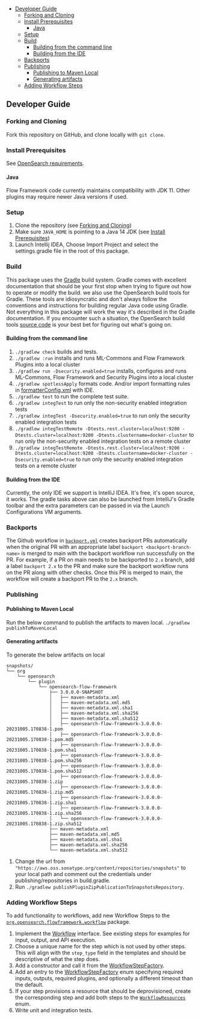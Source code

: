 - [Developer Guide](#developer-guide)
    - [Forking and Cloning](#forking-and-cloning)
    - [Install Prerequisites](#install-prerequisites)
        - [Java](#java)
    - [Setup](#setup)
    - [Build](#build)
        - [Building from the command line](#building-from-the-command-line)
        - [Building from the IDE](#building-from-the-ide)
    - [Backports](#backports)
    - [Publishing](#publishing)
        - [Publishing to Maven Local](#publishing-to-maven-local)
        - [Generating artifacts](#generating-artifacts)
    - [Adding Workflow Steps](#adding-workflow-steps)

## Developer Guide

### Forking and Cloning

Fork this repository on GitHub, and clone locally with `git clone`.

### Install Prerequisites

See [OpenSearch requirements](https://github.com/opensearch-project/OpenSearch/blob/main/DEVELOPER_GUIDE.md#install-prerequisites).

#### Java

Flow Framework code currently maintains compatibility with JDK 11. Other plugins may require newer Java versions if used.

### Setup

1. Clone the repository (see [Forking and Cloning](#forking-and-cloning))
2. Make sure `JAVA_HOME` is pointing to a Java 14 JDK (see [Install Prerequisites](#install-prerequisites))
3. Launch Intellij IDEA, Choose Import Project and select the settings.gradle file in the root of this package.

### Build

This package uses the [Gradle](https://docs.gradle.org/current/userguide/userguide.html) build system. Gradle comes with excellent documentation that should be your first stop when trying to figure out how to operate or modify the build. we also use the OpenSearch build tools for Gradle. These tools are idiosyncratic and don't always follow the conventions and instructions for building regular Java code using Gradle. Not everything in this package will work the way it's described in the Gradle documentation. If you encounter such a situation, the OpenSearch build tools [source code](https://github.com/opensearch-project/OpenSearch/tree/main/buildSrc/src/main/groovy/org/opensearch/gradle) is your best bet for figuring out what's going on.

#### Building from the command line

1. `./gradlew check` builds and tests.
2. `./gradlew :run` installs and runs ML-Commons and Flow Framework Plugins into a local cluster
3. `./gradlew run -Dsecurity.enabled=true` installs, configures and runs ML-Commons, Flow Framework and Security Plugins into a local cluster
4. `./gradlew spotlessApply` formats code. And/or import formatting rules in [formatterConfig.xml](formatter/formatterConfig.xml) with IDE.
5. `./gradlew test` to run the complete test suite.
6. `./gradlew integTest` to run only the non-security enabled integration tests
7. `./gradlew integTest -Dsecurity.enabled=true` to run only the security enabled integration tests
6. `./gradlew integTestRemote -Dtests.rest.cluster=localhost:9200 -Dtests.cluster=localhost:9200 -Dtests.clustername=docker-cluster` to run only the non-security enabled integration tests on a remote cluster
7. `./gradlew integTestRemote -Dtests.rest.cluster=localhost:9200 -Dtests.cluster=localhost:9200 -Dtests.clustername=docker-cluster -Dsecurity.enabled=true` to run only the security enabled integration tests on a remote cluster

#### Building from the IDE

Currently, the only IDE we support is IntelliJ IDEA.  It's free, it's open source, it works. The gradle tasks above can also be launched from IntelliJ's Gradle toolbar and the extra parameters can be passed in via the Launch Configurations VM arguments.

### Backports

The Github workflow in [`backport.yml`](.github/workflows/backport.yml) creates backport PRs automatically when the
original PR with an appropriate label `backport <backport-branch-name>` is merged to main with the backport workflow
run successfully on the PR. For example, if a PR on main needs to be backported to `2.x` branch, add a label
`backport 2.x` to the PR and make sure the backport workflow runs on the PR along with other checks. Once this PR is
merged to main, the workflow will create a backport PR to the `2.x` branch.

### Publishing

#### Publishing to Maven Local

Run the below command to publish the artifacts to maven local.
```./gradlew publishToMavenLocal```

#### Generating artifacts

To generate the below artifacts on local
```
snapshots/
└── org
    └── opensearch
        └── plugin
            └── opensearch-flow-framework
                ├── 3.0.0.0-SNAPSHOT
                │   ├── maven-metadata.xml
                │   ├── maven-metadata.xml.md5
                │   ├── maven-metadata.xml.sha1
                │   ├── maven-metadata.xml.sha256
                │   ├── maven-metadata.xml.sha512
                │   ├── opensearch-flow-framework-3.0.0.0-20231005.170838-1.pom
                │   ├── opensearch-flow-framework-3.0.0.0-20231005.170838-1.pom.md5
                │   ├── opensearch-flow-framework-3.0.0.0-20231005.170838-1.pom.sha1
                │   ├── opensearch-flow-framework-3.0.0.0-20231005.170838-1.pom.sha256
                │   ├── opensearch-flow-framework-3.0.0.0-20231005.170838-1.pom.sha512
                │   ├── opensearch-flow-framework-3.0.0.0-20231005.170838-1.zip
                │   ├── opensearch-flow-framework-3.0.0.0-20231005.170838-1.zip.md5
                │   ├── opensearch-flow-framework-3.0.0.0-20231005.170838-1.zip.sha1
                │   ├── opensearch-flow-framework-3.0.0.0-20231005.170838-1.zip.sha256
                │   └── opensearch-flow-framework-3.0.0.0-20231005.170838-1.zip.sha512
                ├── maven-metadata.xml
                ├── maven-metadata.xml.md5
                ├── maven-metadata.xml.sha1
                ├── maven-metadata.xml.sha256
                └── maven-metadata.xml.sha512
```

1. Change the url from ``"https://aws.oss.sonatype.org/content/repositories/snapshots"`` to your local path and comment out the credentials under publishing/repositories in build.gradle.
2. Run ```./gradlew publishPluginZipPublicationToSnapshotsRepository```.

### Adding Workflow Steps

To add functionality to workflows, add new Workflow Steps to the [`org.opensearch.flowframework.workflow`](https://github.com/opensearch-project/flow-framework/tree/main/src/main/java/org/opensearch/flowframework/workflow) package.
1. Implement the [Workflow](https://github.com/opensearch-project/flow-framework/blob/main/src/main/java/org/opensearch/flowframework/workflow/WorkflowStep.java) interface. See existing steps for examples for input, output, and API execution.
2. Choose a unique name for the step which is not used by other steps. This will align with the `step_type` field in the templates and should be descriptive of what the step does.
3. Add a constructor and call it from the [WorkflowStepFactory](https://github.com/opensearch-project/flow-framework/blob/main/src/main/java/org/opensearch/flowframework/workflow/WorkflowStepFactory.java).
4. Add an entry to the [WorkflowStepFactory](https://github.com/opensearch-project/flow-framework/blob/main/src/main/java/org/opensearch/flowframework/workflow/WorkflowStepFactory.java) enum specifying required inputs, outputs, required plugins, and optionally a different timeout than the default.
5. If your step provisions a resource that should be deprovisioned, create the corresponding step and add both steps to the [`WorkflowResources`](https://github.com/opensearch-project/flow-framework/blob/main/src/main/java/org/opensearch/flowframework/common/WorkflowResources.java) enum.
6. Write unit and integration tests.

